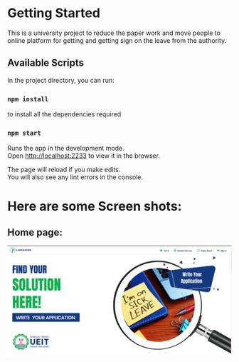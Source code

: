 # Getting Started

This is a university project to reduce the paper work and move people to online platform for getting and getting sign on the leave from the authority.

## Available Scripts

In the project directory, you can run:

### `npm install`

to install all the dependencies required

### `npm start`

Runs the app in the development mode.\
Open [http://localhost:2233](http://localhost:2233) to view it in the browser.

The page will reload if you make edits.\
You will also see any lint errors in the console.

# Here are some Screen shots:

## Home page:

![alt text](https://github.com/afaqahmad127/E_Application/blob/main/public/readme/images/homepage.png?raw=true)
